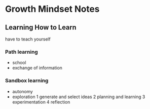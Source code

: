 

# Growth Mindset Notes

## Learning How to Learn
have to teach yourself
### Path learning
- school
- exchange of information
### Sandbox learning
- autonomy
- exploration
1 generate and select ideas
2 planning and learning
3 experimentation
4 reflection
